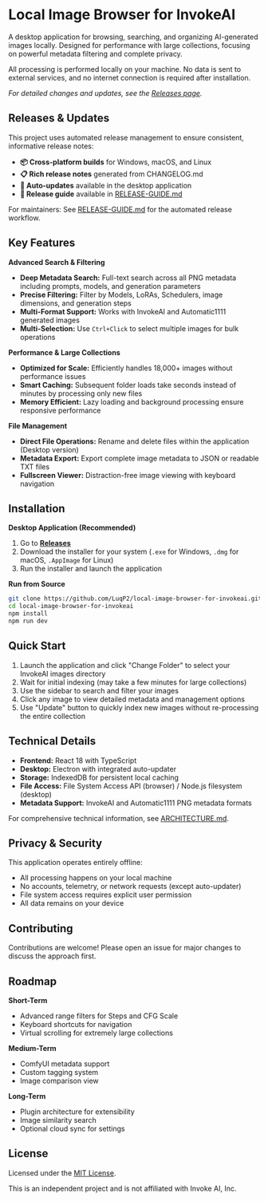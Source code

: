 # Local Image Browser for InvokeAI

A desktop application for browsing, searching, and organizing AI-generated images locally. Designed for performance with large collections, focusing on powerful metadata filtering and complete privacy.

All processing is performed locally on your machine. No data is sent to external services, and no internet connection is required after installation.

*For detailed changes and updates, see the [Releases page](https://github.com/LuqP2/local-image-browser-for-invokeai/releases).*

## Releases & Updates

This project uses automated release management to ensure consistent, informative release notes:

- **📦 Cross-platform builds** for Windows, macOS, and Linux
- **📋 Rich release notes** generated from CHANGELOG.md
- **🔄 Auto-updates** available in the desktop application
- **📖 Release guide** available in [RELEASE-GUIDE.md](RELEASE-GUIDE.md)

For maintainers: See [RELEASE-GUIDE.md](RELEASE-GUIDE.md) for the automated release workflow.

## Key Features

**Advanced Search & Filtering**
- **Deep Metadata Search:** Full-text search across all PNG metadata including prompts, models, and generation parameters
- **Precise Filtering:** Filter by Models, LoRAs, Schedulers, image dimensions, and generation steps
- **Multi-Format Support:** Works with InvokeAI and Automatic1111 generated images
- **Multi-Selection:** Use `Ctrl+Click` to select multiple images for bulk operations

**Performance & Large Collections**
- **Optimized for Scale:** Efficiently handles 18,000+ images without performance issues
- **Smart Caching:** Subsequent folder loads take seconds instead of minutes by processing only new files
- **Memory Efficient:** Lazy loading and background processing ensure responsive performance

**File Management**
- **Direct File Operations:** Rename and delete files within the application (Desktop version)
- **Metadata Export:** Export complete image metadata to JSON or readable TXT files
- **Fullscreen Viewer:** Distraction-free image viewing with keyboard navigation

## Installation

**Desktop Application (Recommended)**
1. Go to [**Releases**](https://github.com/LuqP2/local-image-browser-for-invokeai/releases)
2. Download the installer for your system (`.exe` for Windows, `.dmg` for macOS, `.AppImage` for Linux)
3. Run the installer and launch the application

**Run from Source**
```bash
git clone https://github.com/LuqP2/local-image-browser-for-invokeai.git
cd local-image-browser-for-invokeai
npm install
npm run dev
```

## Quick Start
1. Launch the application and click "Change Folder" to select your InvokeAI images directory
2. Wait for initial indexing (may take a few minutes for large collections)
3. Use the sidebar to search and filter your images
4. Click any image to view detailed metadata and management options
5. Use "Update" button to quickly index new images without re-processing the entire collection

## Technical Details

- **Frontend:** React 18 with TypeScript
- **Desktop:** Electron with integrated auto-updater
- **Storage:** IndexedDB for persistent local caching
- **File Access:** File System Access API (browser) / Node.js filesystem (desktop)
- **Metadata Support:** InvokeAI and Automatic1111 PNG metadata formats

For comprehensive technical information, see [ARCHITECTURE.md](./ARCHITECTURE.md).

## Privacy & Security

This application operates entirely offline:
- All processing happens on your local machine
- No accounts, telemetry, or network requests (except auto-updater)
- File system access requires explicit user permission
- All data remains on your device

## Contributing

Contributions are welcome! Please open an issue for major changes to discuss the approach first.

## Roadmap

**Short-Term**
- Advanced range filters for Steps and CFG Scale
- Keyboard shortcuts for navigation
- Virtual scrolling for extremely large collections

**Medium-Term**
- ComfyUI metadata support
- Custom tagging system
- Image comparison view

**Long-Term**
- Plugin architecture for extensibility
- Image similarity search
- Optional cloud sync for settings

## License

Licensed under the [MIT License](LICENSE).

This is an independent project and is not affiliated with Invoke AI, Inc.